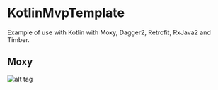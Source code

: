 # KotlinMvpTemplate
Example of use with Kotlin with Moxy, Dagger2, Retrofit, RxJava2 and Timber.

## Moxy 
![alt tag](https://hsto.org/files/ac7/e3c/6f5/ac7e3c6f5eec4f498ab50e597606faa5.gif)
